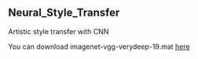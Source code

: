 ## Neural_Style_Transfer
Artistic style transfer with CNN 

You can download imagenet-vgg-verydeep-19.mat [here](http://www.vlfeat.org/matconvnet/pretrained/)
